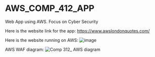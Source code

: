 # AWS_COMP_412_APP
Web App using AWS. Focus on Cyber Security

Here is the website link for the app: https://www.awslondonquotes.com/

Here is the website running on AWS:
![image](https://user-images.githubusercontent.com/54014269/233810010-929c845b-1299-463d-930d-21802aa32af6.png)


 
 
AWS WAF diagram:
![Comp 312_ AWS diagram](https://user-images.githubusercontent.com/70118168/234742167-70785695-1343-4a89-b72d-eed3bf65ac98.jpeg)
